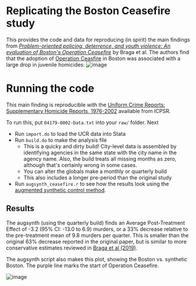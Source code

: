 # Replicating the Boston Ceasefire study

This provides the code and data for reproducing (in spirit) the main findings from *[Problem-oriented policing, deterrence, and youth violence: An evaluation of Boston's Operation Ceasefire](https://www.d.umn.edu/~jmaahs/Correctional%20Assessment/Articles/Braga_problem_oriented%20policing_deterrence.pdf)* by Braga et al. The authors find that the adoption of [Operation Ceasfire](https://en.wikipedia.org/wiki/Operation_Ceasefire) in Boston was associated with a large drop in juvenile homicides:
![image](https://github.com/user-attachments/assets/422e4059-8003-433f-97d8-fc56b3014886)

# Running the code

This main finding is reproducible with the [Uniform Crime Reports: Supplementary Homicide Reports, 1976-2002](https://www.icpsr.umich.edu/web/NACJD/studies/4179/versions/V1) available from ICPSR.

To run this, put `04179-0002-Data.txt` into your `raw/` folder. Next

- Run `import.do` to load the UCR data into Stata
- Run `build.do` to make the analysis file
  - This is a quicky and dirty build! City-level data is assembled by identifying agencies in the same state with the city name in the agency name. Also, the build treats all missing months as zero, although that's certainly wrong in some cases.
  - You can alter the globals make a monthly or quarterly build
  - This also includes a longer pre-period than the original study
- Run `augsynth_ceasefire.r` to see how the results look using the [augmented synthetic control method](https://arxiv.org/abs/1811.04170).

## Results 

The augsynth (using the quarterly build) finds an Average Post-Treatment Effect of -3.2 (95% CI: -13.0 to 6.9) murders, or a 33% decrease relative to the pre-treatment mean of 9.8 murders per quarter. This is smaller than the original 63% decrease reported in the original paper, but is similar to more conservative estimates reviewed in [Braga et al (2019)](https://scholar.harvard.edu/files/cwinship/files/pulling_levers_skeptic_-_second_edition_update.pdf).

The augsynth script also makes this plot, showing the Boston vs. synthetic Boston. The purple line marks the start of Operation Ceasefire.

![image](https://github.com/user-attachments/assets/52002d80-02ba-4e34-89ec-c2e4340367dc)
